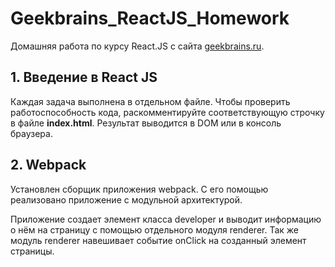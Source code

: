 # Geekbrains_ReactJS_Homework
Домашняя работа по курсу React.JS с сайта <a href="https://geekbrains.ru">geekbrains.ru</a>.

## 1. Введение в React JS

Каждая задача выполнена в отдельном файле. Чтобы проверить работоспособность кода, раскомментируйте соответствующую строчку в файле **index.html**. Результат выводится в DOM или в консоль браузера.

## 2. Webpack

Установлен сборщик приложения webpack. С его помощью реализовано приложение с модульной архитектурой.

Приложение создает элемент класса developer и выводит информацию о нём на страницу с помощью отдельного модуля renderer. Так же модуль renderer навешивает событие onClick на созданный элемент страницы. 
